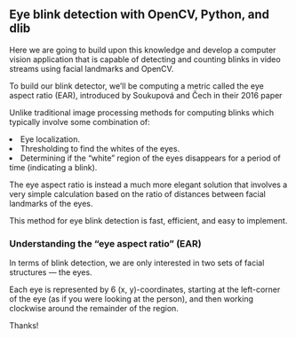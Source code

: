  ## Eye blink detection with OpenCV, Python, and dlib

Here we are going to build upon this knowledge and develop a computer vision application that is capable of detecting and counting blinks in video streams using facial landmarks and OpenCV.

To build our blink detector, we’ll be computing a metric called the eye aspect ratio (EAR), introduced by Soukupová and Čech in their 2016 paper

Unlike traditional image processing methods for computing blinks which typically involve some combination of:

<li>Eye localization.
<li>Thresholding to find the whites of the eyes.
<li>Determining if the “white” region of the eyes disappears for a period of time (indicating a blink).

The eye aspect ratio is instead a much more elegant solution that involves a very simple calculation based on the ratio of distances between facial landmarks of the eyes.

This method for eye blink detection is fast, efficient, and easy to implement.

### Understanding the “eye aspect ratio” (EAR)

In terms of blink detection, we are only interested in two sets of facial structures — the eyes.

Each eye is represented by 6 (x, y)-coordinates, starting at the left-corner of the eye (as if you were looking at the person), and then working clockwise around the remainder of the region.

Thanks!
